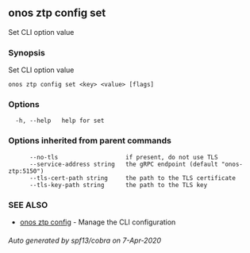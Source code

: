 ## onos ztp config set

Set CLI option value

### Synopsis

Set CLI option value

```
onos ztp config set <key> <value> [flags]
```

### Options

```
  -h, --help   help for set
```

### Options inherited from parent commands

```
      --no-tls                   if present, do not use TLS
      --service-address string   the gRPC endpoint (default "onos-ztp:5150")
      --tls-cert-path string     the path to the TLS certificate
      --tls-key-path string      the path to the TLS key
```

### SEE ALSO

* [onos ztp config](onos_ztp_config.md)	 - Manage the CLI configuration

###### Auto generated by spf13/cobra on 7-Apr-2020
